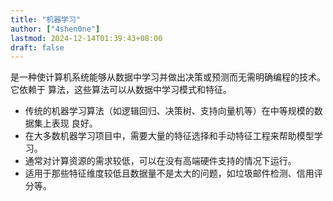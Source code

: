 ```yaml
---
title: "机器学习"
author: ["4shen0ne"]
lastmod: 2024-12-14T01:39:43+08:00
draft: false
---
```


是一种使计算机系统能够从数据中学习并做出决策或预测而无需明确编程的技术。它依赖于
算法，这些算法可以从数据中学习模式和特征。

-   传统的机器学习算法（如逻辑回归、决策树、支持向量机等）在中等规模的数据集上表现
    良好。
-   在大多数机器学习项目中，需要大量的特征选择和手动特征工程来帮助模型学习。
-   通常对计算资源的需求较低，可以在没有高端硬件支持的情况下运行。
-   适用于那些特征维度较低且数据量不是太大的问题，如垃圾邮件检测、信用评分等。
